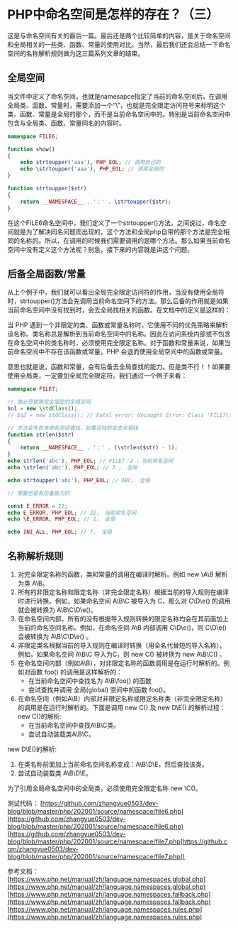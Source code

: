 # PHP中命名空间是怎样的存在？（三）

这是与命名空间有关的最后一篇。最后还是两个比较简单的内容，是关于命名空间和全局相关的一些类、函数、常量的使用对比。当然，最后我们还会总结一下命名空间的名称解析规则做为这三篇系列文章的结束。

## 全局空间

当文件中定义了命名空间，也就是namesapce指定了当前的命名空间后，在调用全局类、函数、常量时，需要添加一个“\”，也就是完全限定访问符号来标明这个类、函数、常量是全局的那个，而不是当前命名空间中的。特别是当前命名空间中包含与全局类、函数、常量同名的内容时。

```php
namespace FILE6;

function show()
{
    echo strtoupper('aaa'), PHP_EOL; // 调用自己的
    echo \strtoupper('aaa'), PHP_EOL; // 调用全局的
}

function strtoupper($str)
{
    return __NAMESPACE__ . '：' . \strtoupper($str);
}

```

在这个FILE6命名空间中，我们定义了一个strtoupper()方法。之间说过，命名空间就是为了解决同名问题而出现的，这个方法和全局php自带的那个方法是完全相同的名称的。所以，在调用的时候我们需要调用的是哪个方法。那么如果当前命名空间中没有定义这个方法呢？别急，接下来的内容就是讲这个问题。

## 后备全局函数/常量

从上个例子中，我们就可以看出全局完全限定访问符的作用，当没有使用全局符时，strtoupper()方法会先调用当前命名空间下的方法。那么后备的作用就是如果当前命名空间中没有找到时，会去全局找相关的函数。在文档中的定义是这样的：

当 PHP 遇到一个非限定的类、函数或常量名称时，它使用不同的优先策略来解析该名称。类名称总是解析到当前命名空间中的名称。因此在访问系统内部或不包含在命名空间中的类名称时，必须使用完全限定名称。对于函数和常量来说，如果当前命名空间中不存在该函数或常量，PHP 会退而使用全局空间中的函数或常量。

意思也就是说，函数和常量，会有后备去全局查找的能力。但是类不行！！如果要使用全局类，一定要加全局完全限定符。我们通过一个例子来看：

```php
namespace FILE7;

// 类必须使用完全限定的全局空间
$o1 = new \stdClass();
// $o2 = new stdClass(); // Fatal error: Uncaught Error: Class 'FILE7\stdClass' not found

// 方法会先在本命名空间查找，如果没找到会去全局找
function strlen($str)
{
    return __NAMESPACE__ . '：' . (\strlen($str) - 1);
}
echo strlen('abc'), PHP_EOL; // FILE7：2 ，当前命名空间
echo \strlen('abc'), PHP_EOL; // 3 ， 全局

echo strtoupper('abc'), PHP_EOL; // ABC， 全局

// 常量也是有后备能力的

const E_ERROR = 22; 
echo E_ERROR, PHP_EOL; // 22， 当前命名空间
echo \E_ERROR, PHP_EOL; // 1， 全局

echo INI_ALL, PHP_EOL; // 7， 全局
```

## 名称解析规则

1. 对完全限定名称的函数，类和常量的调用在编译时解析。例如 new \A\B 解析为类 A\B。
2. 所有的非限定名称和限定名称（非完全限定名称）根据当前的导入规则在编译时进行转换。例如，如果命名空间 A\B\C 被导入为 C，那么对 C\D\e() 的调用就会被转换为 A\B\C\D\e()。
3. 在命名空间内部，所有的没有根据导入规则转换的限定名称均会在其前面加上当前的命名空间名称。例如，在命名空间 A\B 内部调用 C\D\e()，则 C\D\e() 会被转换为 A\B\C\D\e() 。
4. 非限定类名根据当前的导入规则在编译时转换（用全名代替短的导入名称）。例如，如果命名空间 A\B\C 导入为C，则 new C() 被转换为 new A\B\C() 。
5. 在命名空间内部（例如A\B），对非限定名称的函数调用是在运行时解析的。例如对函数 foo() 的调用是这样解析的：
    - 在当前命名空间中查找名为 A\B\foo() 的函数
    - 尝试查找并调用 全局(global) 空间中的函数 foo()。
6. 在命名空间（例如A\B）内部对非限定名称或限定名称类（非完全限定名称）的调用是在运行时解析的。下面是调用 new C() 及 new D\E() 的解析过程： new C()的解析:
    - 在当前命名空间中查找A\B\C类。
    - 尝试自动装载类A\B\C。

new D\E()的解析:

1. 在类名称前面加上当前命名空间名称变成：A\B\D\E，然后查找该类。
2. 尝试自动装载类 A\B\D\E。

为了引用全局命名空间中的全局类，必须使用完全限定名称 new \C()。

测试代码：
[https://github.com/zhangyue0503/dev-blog/blob/master/php/202001/source/namespace/file6.php](https://github.com/zhangyue0503/dev-blog/blob/master/php/202001/source/namespace/file6.php)
[https://github.com/zhangyue0503/dev-blog/blob/master/php/202001/source/namespace/file7.php]https://github.com/zhangyue0503/dev-blog/blob/master/php/202001/source/namespace/file7.php()

参考文档：
[https://www.php.net/manual/zh/language.namespaces.global.php](https://www.php.net/manual/zh/language.namespaces.global.php)
[https://www.php.net/manual/zh/language.namespaces.fallback.php](https://www.php.net/manual/zh/language.namespaces.fallback.php)
[https://www.php.net/manual/zh/language.namespaces.rules.php](https://www.php.net/manual/zh/language.namespaces.rules.php)
